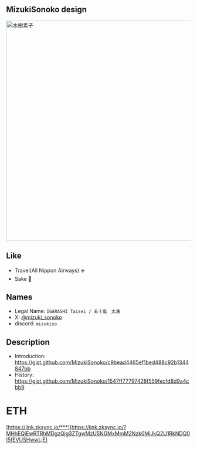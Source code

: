 
## MizukiSonoko design

<img alt="水樹素子" src="https://user-images.githubusercontent.com/6281583/94780150-f6ae5d00-0402-11eb-959c-caa9760763bd.png" width="600">

## Like 

- Travel(All Nippon Airways) ✈️ 
- Sake 🍶 

## Names 
- Legal Name: `IGARASHI Taisei / 五十嵐　太清`
- X: [@mizuki_sonoko](https://twitter.com/mizuki_sonoko)
- discord: `mizukiso`

## Description
- Introduction: https://gist.github.com/MizukiSonoko/c9bead4465ef1bed488c92b1344847bb
- History: https://gist.github.com/MizukiSonoko/1547ff77797428f559fecfd8d9a4cbb9

# ETH

[https://link.zksync.io/***](https://link.zksync.io/?MHhEQjEwRTRhMDgzQjg3ZTgwMzU5NGMxMmM2Nzk0MjJkQ2U1RkNDQ0I5fEVUSHwwLjE)
